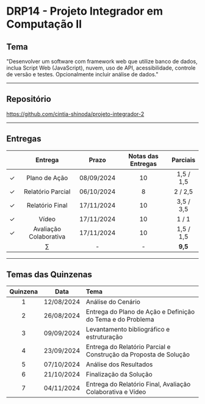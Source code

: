 # DRP14 - Projeto Integrador em Computação II

## Tema
"Desenvolver um software com framework web que utilize banco de dados, inclua Script Web (JavaScript), nuvem, uso de API, acessibilidade, controle de versão e testes. Opcionalmente incluir análise de dados."

---

## Repositório
https://github.com/cintia-shinoda/projeto-integrador-2

---

## Entregas

|     | Entrega | Prazo | Notas das Entregas | Parciais |
|:---:|:---:|:-----:|:---:|:---:|
| &check; | Plano de Ação | 08/09/2024 | 10 | 1,5 / 1,5 |
| &check; | Relatório Parcial | 06/10/2024 | 8 |  2 / 2,5 |
| &check; | Relatório Final | 17/11/2024 | 10 | 3,5 / 3,5 |
| &check; | Vídeo | 17/11/2024 | 10 | 1 / 1 |
| &check; | Avaliação Colaborativa | 17/11/2024 | 10 | 1,5 / 1,5 |
|  | $\sum$ | - | - | **9,5** |

---

## Temas das Quinzenas

| Quinzena | Data | Tema |
|:---:|:---:|:---|
| 1 | 12/08/2024 | Análise do Cenário |
| 2 | 26/08/2024 | Entrega do Plano de Ação e Definição do Tema e do Problema |
| 3 | 09/09/2024 | Levantamento bibliográfico e estruturação |
| 4 | 23/09/2024 | Entrega do Relatório Parcial e Construção da Proposta de Solução |
| 5 | 07/10/2024 | Análise dos Resultados |
| 6 | 21/10/2024 | Finalização da Solução |
| 7 | 04/11/2024 | Entrega do Relatório Final, Avaliação Colaborativa e Vídeo |